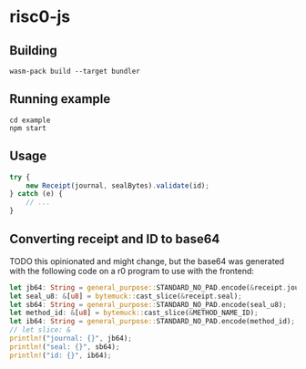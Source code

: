 # risc0-js

## Building

```
wasm-pack build --target bundler
```

## Running example

```
cd example
npm start
```

## Usage

```ts
try {
	new Receipt(journal, sealBytes).validate(id);
} catch (e) {
	// ...
}

```

## Converting receipt and ID to base64

TODO this opinionated and might change, but the base64 was generated with the following code on a r0 program to use with the frontend:

```rust
let jb64: String = general_purpose::STANDARD_NO_PAD.encode(&receipt.journal);
let seal_u8: &[u8] = bytemuck::cast_slice(&receipt.seal);
let sb64: String = general_purpose::STANDARD_NO_PAD.encode(seal_u8);
let method_id: &[u8] = bytemuck::cast_slice(&METHOD_NAME_ID);
let ib64: String = general_purpose::STANDARD_NO_PAD.encode(method_id);
// let slice: &
println!("journal: {}", jb64);
println!("seal: {}", sb64);
println!("id: {}", ib64);
```